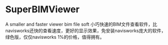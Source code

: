 # SuperBIMViewer
A smaller and  faster  viewer bim file soft
小巧快速的BIM文件查看软件，比navisworks还快的查看速度，更好的显示效果，免安装navisworks庞大的软件，绿色版，仅仅navisworks 1%的价格，值得拥有。



